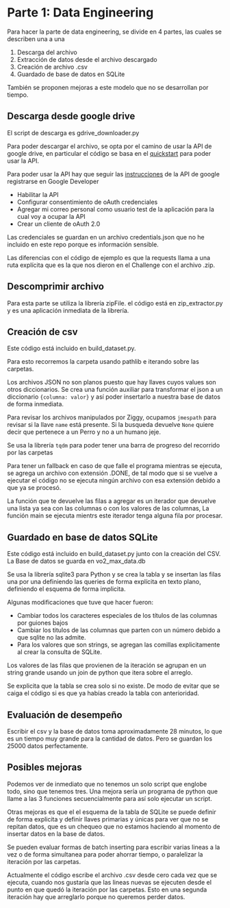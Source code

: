 # Parte 1: Data Engineering

Para hacer la parte de data engineering, se divide en 4 partes, las cuales se describen una a una

1. Descarga del archivo
2. Extracción de datos desde el archivo descargado
3. Creación de archivo .csv
4. Guardado de base de datos en SQLite

También se proponen mejoras a este modelo que no se desarrollan por tiempo.

## Descarga desde google drive

El script de descarga es gdrive_downloader.py

Para poder descargar el archivo, se opta por el camino de usar la API de google drive, en particular el código se basa en el [quickstart](https://github.com/googleworkspace/python-samples/blob/main/drive/quickstart/quickstart.py) para poder usar la API. 

Para poder usar la API hay que seguir las [instrucciones](https://developers.google.com/drive/api/quickstart/python?hl=es-419) de la API de google registrarse en Google Developer
- Habilitar la API
- Configurar consentimiento de oAuth credenciales
- Agregar mi correo personal como usuario test de la aplicación para la cual voy a ocupar la API
- Crear un cliente de oAuth 2.0

Las credenciales se guardan en un archivo credentials.json que no he incluido en este repo porque es información sensible.

Las diferencias con el código de ejemplo es que la requests llama a una ruta explícita que es la que nos dieron en el Challenge con el archivo .zip.

## Descomprimir archivo

Para esta parte se utiliza la librería zipFile. el código está en zip_extractor.py y es una aplicación inmediata de la librería.

## Creación de csv

Este código está incluido en build_dataset.py.

Para esto recorremos la carpeta usando pathlib e iterando sobre las carpetas.

Los archivos JSON no son planos puesto que hay llaves cuyos values son otros diccionarios. Se crea una función auxiliar para transformar el json a un diccionario `{columna: valor}` y así poder insertarlo a nuestra base de datos de forma inmediata. 

Para revisar los archivos manipulados por Ziggy, ocupamos `jmespath` para revisar si la llave `name` está presente. Si la busqueda devuelve `None` quiere decir que pertenece a un Perro y no a un humano jeje.

Se usa la librería `tqdm` para poder tener una barra de progreso del recorrido por las carpetas

Para tener un fallback en caso de que falle el programa mientras se ejecuta, se agrega un archivo con extensión .DONE, de tal modo que si se vuelve a ejecutar el código no se ejecuta ningún archivo con esa extensión debido a que ya se procesó.

La función que te devuelve las filas a agregar es un iterador que devuelve una lista ya sea con las columnas o con los valores de las columnas, La función main se ejecuta mientrs este iterador tenga alguna fila por procesar.

## Guardado en base de datos SQLite

Este código está incluido en build_dataset.py junto con la creación del CSV. La Base de datos se guarda en vo2_max_data.db

Se usa la librería sqlite3 para Python y se crea la tabla y se insertan las filas una por una definiendo las queries de forma explícita en texto plano, definiendo el esquema de forma implicita. 

Algunas modificaciones que tuve que hacer fueron:
- Cambiar todos los caracteres especiales de los títulos de las columnas por guiones bajos
- Cambiar los titulos de las columnas que parten con un número debido a que sqlite no las admite.
- Para los valores que son strings, se agregan las comillas explicitamente al crear la consulta de SQLite.

Los valores de las filas que provienen de la iteración se agrupan en un string grande usando un join de python que itera sobre el arreglo. 

Se explicita que la tabla se crea solo si no existe. De modo de evitar que se caiga el código si es que ya habías creado la tabla con anterioridad.

## Evaluación de desempeño

Escribir el csv y la base de datos toma aproximadamente 28 minutos, lo que es un tiempo muy grande para la cantidad de datos. Pero se guardan los 25000 datos perfectamente.

## Posibles mejoras

Podemos ver de inmediato que no tenemos un solo script que englobe todo, sino que tenemos tres. Una mejora sería un programa de python que llame a las 3 funciones secuencialmente para así solo ejecutar un script.

Otras mejoras es que el el esquema de la tabla de SQLite se puede definir de forma explicita y definir llaves primarias y únicas para ver que no se repitan datos, que es un chequeo que no estamos haciendo al momento de insertar datos en la base de datos.

Se pueden evaluar formas de batch inserting para escribir varias lineas a la vez o de forma simultanea para poder ahorrar tiempo, o paralelizar la iteración por las carpetas.

Actualmente el código escribe el archivo .csv desde cero cada vez que se ejecuta, cuando nos gustaría que las lineas nuevas se ejecuten desde el punto en que quedó la iteración por las carpetas. Esto en una segunda iteración hay que arreglarlo porque no queremos perder datos. 